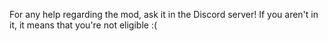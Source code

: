 For any help regarding the mod, ask it in the Discord server!
If you aren't in it, it means that you're not eligible :(